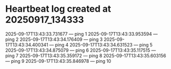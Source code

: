 # Heartbeat log created at 20250917_134333
2025-09-17T13:43:33.731677 — ping 1
2025-09-17T13:43:33.953594 — ping 2
2025-09-17T13:43:34.176409 — ping 3
2025-09-17T13:43:34.400341 — ping 4
2025-09-17T13:43:34.631523 — ping 5
2025-09-17T13:43:34.875079 — ping 6
2025-09-17T13:43:35.117515 — ping 7
2025-09-17T13:43:35.359172 — ping 8
2025-09-17T13:43:35.603156 — ping 9
2025-09-17T13:43:35.846978 — ping 10
